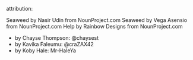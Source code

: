 attribution:

Seaweed by Nasir Udin from NounProject.com
Seaweed by Vega Asensio from NounProject.com
Help by Rainbow Designs from NounProject.com

- by Chayse Thompson: @chaysest
- by Kavika Faleumu: @craZAX42
- by Koby Hale: Mr-HaleYa


